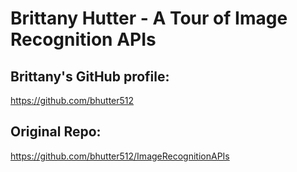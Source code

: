 # Brittany Hutter - A Tour of Image Recognition APIs

## Brittany's GitHub profile:
https://github.com/bhutter512

## Original Repo:
https://github.com/bhutter512/ImageRecognitionAPIs
